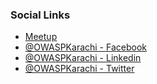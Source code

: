 ### Social Links
* [Meetup](https://www.meetup.com/OWASP-Karachi-Chapter/)
* [@OWASPKarachi - Facebook ](https://www.facebook.com/OWASPKarachi/)
* [@OWASPKarachi - Linkedin ](https://linkedin.com/company/owaspkarachi)
* [@OWASPKarachi - Twitter ](https://twitter.com/Owaspkarachi)
